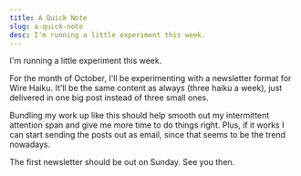 ```yaml
---
title: A Quick Note
slug: a-quick-note
desc: I'm running a little experiment this week.
---
```


I'm running a little experiment this week.

<!--more-->

For the month of October, I'll be experimenting with a newsletter format for Wire Haiku.
It'll be the same content as always (three haiku a week), just delivered in one big post instead of three small ones.

Bundling my work up like this should help smooth out my intermittent attention span and give me more time to do things right.
Plus, if it works I can start sending the posts out as email, since that seems to be the trend nowadays.

The first newsletter should be out on Sunday. See you then.
